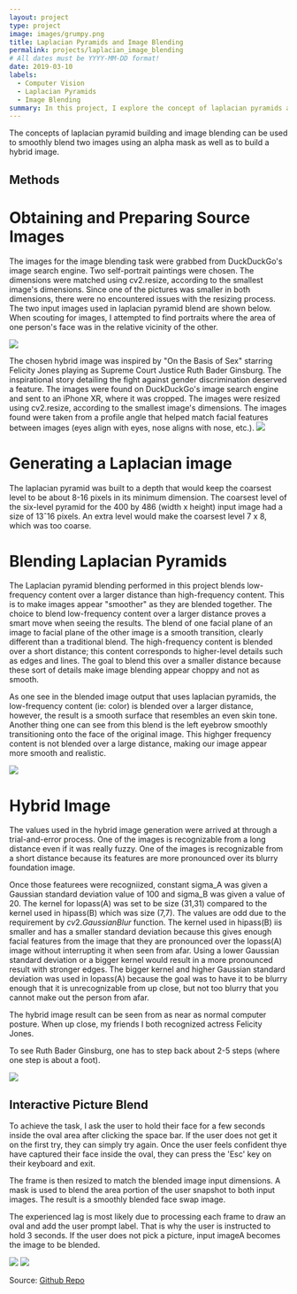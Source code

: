 ```yaml
---
layout: project
type: project
image: images/grumpy.png
title: Laplacian Pyramids and Image Blending
permalink: projects/laplacian_image_blending
# All dates must be YYYY-MM-DD format!
date: 2019-03-10
labels:
  - Computer Vision
  - Laplacian Pyramids
  - Image Blending
summary: In this project, I explore the concept of laplacian pyramids and how they can be used to do smooth transition image blending.
---
```


The concepts of laplacian pyramid building and image blending can be used to smoothly blend two images using an alpha mask as well as to build a hybrid image. 

## Methods 

# Obtaining and Preparing Source Images

The images for the image blending task were grabbed from DuckDuckGo's image search engine. Two self-portrait paintings were chosen. The dimensions were matched using cv2.resize, according to the smallest image's dimensions. Since one of the pictures was smaller in both dimensions, there were no encountered issues with the resizing process. The two input images used in laplacian pyramid blend are shown below. When scouting for images, I attempted to find portraits where the area of one person's face was in the relative vicinity of the other.

<img class="ui medium right floated rounded image" src="../images/portraits.png">

The chosen hybrid image was inspired by "On the Basis of Sex" starring Felicity Jones playing as Supreme Court Justice Ruth Bader Ginsburg. The inspirational story detailing the fight against gender discrimination deserved a feature. The images were found on DuckDuckGo's image search engine and sent to an iPhone XR, where it was cropped. The images were resized using cv2.resize, according to the smallest image's dimensions. The images found were taken from a profile angle that helped match facial features between images (eyes align with eyes, nose aligns with nose, etc.).
<img class="ui medium right floated rounded image" src="../images/hybrid.png">

# Generating a Laplacian image

The laplacian pyramid was built to a depth that would keep the coarsest level to be about 8-16 pixels in its minimum dimension. The coarsest level of the six-level pyramid for the 400 by 486 (width x height) input image had a size of 13ˆ16 pixels. An extra level would make the coarsest level 7 x 8, which was too coarse.

# Blending Laplacian Pyramids

The Laplacian pyramid blending performed in this project blends low-frequency content over a larger distance than high-frequency content. This is to make images appear "smoother" as they are blended together. The choice to blend low-frequency content over a larger distance proves a smart move when seeing the results. The blend of one facial plane of an image to facial plane of the other image is a smooth transition, clearly different than a traditional blend. The high-frequency content is blended over a short distance; this content corresponds to higher-level details such as edges and lines. The goal to blend this over a smaller distance because these sort of details make image blending appear choppy and not as smooth.

As one see in the blended image output that uses laplacian pyramids, the low-frequency content (ie: color) is blended over a larger distance, however, the result is a smooth surface that resembles an even skin tone. Another thing one can see from this blend is the left eyebrow smoothly transitioning onto the face of the original image. This highger frequency content is not blended over a large distance, making our image appear more smooth and realistic.

<img class="ui medium right floated rounded image" src="../images/blended.png">


# Hybrid Image 

The values used in the hybrid image generation were arrived at through a trial-and-error process. One of the images is recognizable from a long distance even if it was really fuzzy. One of the images is recognizable from a short distance because its features are more pronounced over its blurry foundation image. 

Once those featurees were recogniized, constant sigma_A was given a Gaussian standard deviation value of 100 and sigma_B was given a value of 20. The kernel for lopass(A) was set to be size (31,31) compared to the kernel used in hipass(B) which was size (7,7). The values are odd due to the requirement by $cv2.GaussianBlur$ function. The kernel used in hipass(B) iis smaller and has a smaller standard deviation because this gives enough facial features from the image that they are pronounced over the lopass(A) image without interrupting it when seen from afar. Using a lower Gaussian standard deviation or a bigger kernel would result in a more pronounced result with stronger edges. The bigger kernel and higher Gaussian standard deviation was used in lopass(A) because the goal was to have it to be blurry enough that it is unrecognizable from up close, but not too blurry that you cannot make out the person from afar.


The hybrid image result can be seen from as near as normal computer posture. When up close, my friends I both recognized actress Felicity Jones.

To see Ruth Bader Ginsburg, one has to step back about 2-5 steps (where one step is about a foot). 



<img class="ui medium right floated rounded image" src="../images/rbg.png">

## Interactive Picture Blend

To achieve the task, I ask the user to hold their face for a few seconds inside the oval area after clicking the space bar. If the user does not get it on the first try, they can simply try again. Once the user feels confident thye have captured their face inside the oval, they can press the 'Esc' key on their keyboard and exit.


The frame is then resized to match the blended image input dimensions. A mask is used to blend the area portion of the user snapshot to both input images. The result is a smoothly blended face swap image. 


The experienced lag is most likely due to processing each frame to draw an oval and add the user prompt label. That is why the user is instructed to hold 3 seconds. If the user does not pick a picture, input imageA becomes the image to be blended.


<img class="ui medium right floated rounded image" src="../images/prompt.png">
<img class="ui medium right floated rounded image" src="../images/lol.png">


Source: <a href="https://github.com/ilomeli450/Thresholding-And-Blob-Tracking"><i class="large github icon"></i>Github Repo</a>

